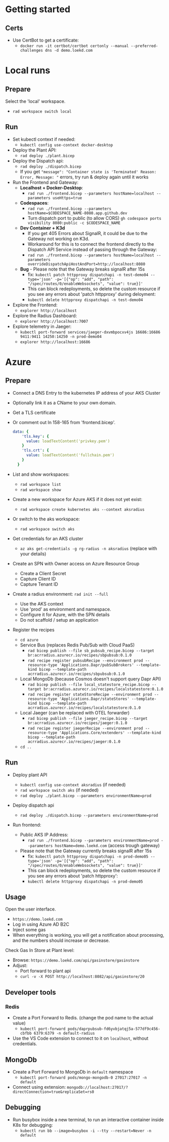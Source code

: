 # Getting started

## Certs
- Use CertBot to get a certificate:
  - `docker run -it certbot/certbot certonly --manual --preferred-challenges dns -d demo.loekd.com`

# Local runs

## Prepare 

Select the 'local' workspace.
  - `rad workspace switch local`

## Run

- Set kubectl context if needed:
    - `kubectl config use-context docker-desktop`    
- Deploy the Plant API:
    - `rad deploy ./plant.bicep`
- Deploy the Dispatch api:
    - `rad deploy ./dispatch.bicep`
    - If you get `"message": "Container state is 'Terminated' Reason: Error, Message: "` errors, try run & deploy again until it works
- Run the Frontend and Gateway:
    - **Localhost + Docker-Desktop**:        
        - `rad run ./frontend.bicep --parameters hostName=localhost --parameters useHttps=true` 
    - **Codespaces**:
        - `rad run ./frontend.bicep --parameters hostName=$CODESPACE_NAME-8080.app.github.dev`
        - Turn dispatch port to public (to allow CORS)
            `gh codespace ports visibility 8080:public -c $CODESPACE_NAME`
    - **Dev Container + K3d** 
        - If you get 405 Errors about SignalR, it could be due to the Gateway not working on K3d.
        - Workaround for this is to connect the frontend directly to the Dispatch API Service instead of passing through the Gateway:
        - `rad run ./frontend.bicep --parameters hostName=localhost --parameters overrideDispatchApiHostAndPort=http://localhost:8080`
    - **Bug** - Please note that the Gateway breaks signalR after 15s
        - fix: `kubectl patch httpproxy dispatchapi -n test-demo04 --type='json' -p='[{"op": "add", "path": "/spec/routes/0/enableWebsockets", "value": true}]'`
        - This can block redeployments, so delete the custom resource if you see any errors about 'patch httpproxy' during deloyment:
        - `kubectl delete httpproxy dispatchapi -n test-demo04`
- Explore the Frontend:
    - `explorer http://localhost`
- Explore the Radius Dashboard:
    - `explorer http://localhost:7007`
- Explore telemetry in Jaeger:
    - `kubectl port-forward services/jaeger-dxvmbpocxv4js 16686:16686 9411:9411 14250:14250 -n prod-demo04`
    - `explorer http://localhost:16686`

# Azure

## Prepare
- Connect a DNS Entry to the kubernetes IP address of your AKS Cluster
- Optionally link it as a CName to your own domain.
- Get a TLS certificate
- Or comment out ln 158-165 from 'frontend.bicep'.
  ```yaml
  data: {
      'tls.key': {
        value: loadTextContent('privkey.pem')
      }
      'tls.crt': {
        value: loadTextContent('fullchain.pem')
      }
    }
  ```

- List and show workspaces:
    - `rad workspace list`
    - `rad workspace show`

- Create a new workspace for Azure AKS if it does not yet exist:
    - `rad workspace create kubernetes aks --context aksradius`

- Or switch to the aks workspace:
  - `rad workspace switch aks`

- Get credentials for an AKS cluster
    - `az aks get-credentials -g rg-radius -n aksradius` (replace with your details)

- Create an SPN with Owner access on Azure Resource Group
    - Create a Client Secret
    - Capture Client ID
    - Capture Tenant ID

- Create a radius environment: `rad init --full`
    - Use the AKS context
    - Use 'prod' as environment and namespace.
    - Configure it for Azure, with the SPN details
    - Do not scaffold / setup an application
    
- Register the recipes
    - `cd azure`
    - Service Bus (replaces Redis Pub/Sub with Cloud PaaS) 
        - `rad bicep publish --file sb_pubsub_recipe.bicep --target br:acrradius.azurecr.io/recipes/sbpubsub:0.1.0`
        - `rad recipe register pubsubRecipe --environment prod --resource-type 'Applications.Dapr/pubSubBrokers' --template-kind bicep --template-path acrradius.azurecr.io/recipes/sbpubsub:0.1.0`
    - Local MongoDb (because Cosmos doesn't support query Dapr API)
        - `rad bicep publish --file local_statestore_recipe.bicep --target br:acrradius.azurecr.io/recipes/localstatestore:0.1.0`
        - `rad recipe register stateStoreRecipe --environment prod --resource-type 'Applications.Dapr/stateStores' --template-kind bicep --template-path acrradius.azurecr.io/recipes/localstatestore:0.1.0`
    - Local Jaeger (can be replaced with OTEL forwarder)
        - `rad bicep publish --file jaeger_recipe.bicep --target br:acrradius.azurecr.io/recipes/jaeger:0.1.0`
        - `rad recipe register jaegerRecipe --environment prod --resource-type 'Applications.Core/extenders' --template-kind bicep --template-path acrradius.azurecr.io/recipes/jaeger:0.1.0`
    - `cd ..`

## Run

- Deploy plant API
    - `kubectl config use-context aksradius` (if needed)
    - `rad workspace switch aks` (if needed)
    - `rad deploy ./plant.bicep --parameters environmentName=prod`
- Deploy dispatch api
    - `rad deploy ./dispatch.bicep --parameters environmentName=prod`

- Run frontend:        
    - Public AKS IP Address:        
        - `rad run ./frontend.bicep --parameters environmentName=prod --parameters hostName=demo.loekd.com` (access trough gateway)     
    - Please note that the Gateway currently breaks signalR after 15s
        - fix: `kubectl patch httpproxy dispatchapi -n prod-demo05 --type='json' -p='[{"op": "add", "path": "/spec/routes/0/enableWebsockets", "value": true}]'`
        - This can block redeployments, so delete the custom resource if you see any errors about 'patch httpproxy':
        - `kubectl delete httpproxy dispatchapi -n prod-demo05`

## Usage

Open the user interface.
- `https://demo.loekd.com`
- Log in using Azure AD B2C
- Inject some gas 
- When everything is working, you will get a notification about processing, and the numbers should increase or decrease.

Check Gas In Store at Plant level:
- Browse:
    `https://demo.loekd.com/api/gasinstore/gasinstore`
- Adjust:
    - Port forward to plant api
    - `curl -v -X POST http://localhost:8082/api/gasinstore/20`


## Developer tools

### Redis
- Create a Port Forward to Redis. (change the pod name to the actual value)
    - `kubectl port-forward pods/daprpubsub-fd6yvbjatqj5a-577df9c456-cbfbb 6379:6379 -n default-radius`
- Use the VS Code extension to connect to it on `localhost`, without credentials.


## MongoDb
- Create a Port Forward to MongoDb in `default` namespace
    - `kubectl port-forward pods/mongo-mongodb-0 27017:27017 -n default`
- Connect using extension: `mongodb://localhost:27017/?directConnection=true&replicaSet=rs0`

## Debugging
- Run busybox inside a new terminal, to run an interactive container inside K8s for debugging:
    - `kubectl run bb --image=busybox -i --tty --restart=Never -n default` 